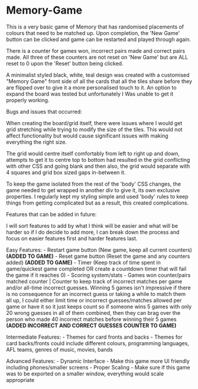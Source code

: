 # Memory-Game
This is a very basic game of Memory that has randomised placements of colours that need to be matched up. Upon completion, the
'New Game' button can be clicked and game can be restarted and played through again.

There is a counter for games won, incorrect pairs made and correct pairs made. All three of these counters are not reset on 'New Game' but are ALL reset to 0 upon the 'Reset' button being clicked.

A minimalist styled black, white, teal design was created with a customised "Memory Game" front side of all the cards that all the tiles share before they are flipped over to give it a more personalised touch to it. An option to expand the board was tested but unfortunately I Was unable to get it properly working.


Bugs and issues that occurred:

When creating the board/grid itself, there were issues where I would get grid stretching while trying to modify the size of the tiles. This would not affect functionality but would cause significant issues with making everything the right size.

The grid would centre itself comfortably from left to right up and down, attempts to get it to centre top to bottom had resulted in the grid conflicting with other CSS and going blank and then also, the grid would separate with 4 squares and grid box sized gaps in-between it.

To keep the game isolated from the rest of the 'body' CSS changes, the game needed to get wrapped in another div to give it, its own exclusive properties. I regularly kept my styling simple and used 'body' rules to keep things from getting complicated but as a result, this created complications.


Features that can be added in future:

I will sort features to add by what I think will be easier and what will be harder so if I do decide to add more, I can break down the process and focus on easier features first and harder features last.

Easy Features:
    - Restart game button (New game, keep all current counters) **(ADDED TO GAME)**
    - Reset game button (Reset the game and any counters added) **(ADDED TO GAME)**
    - Timer (Keep track of time spent in game/quickest game completed OR create a countdown timer that will fail the game if it reaches 0)
    - Scoring system/stats - Games won counter/pairs matched counter | Counter to keep track of incorrect matches per game and/or all-time incorrect guesses. Winning 5 games isn't impressive if there is no consequence for an incorrect guess or taking a while to match them all up, I could either limit time or incorrect guesses/matches allowed per game or have it so it just keeps count so if someone wins 5 games with only 20 wrong guesses in all of them combined, then they can brag over the person who made 40 incorrect matches before winning their 5 games **(ADDED INCORRECT AND CORRECT GUESSES COUNTER TO GAME)**


Intermediate Features:
    - Themes for card fronts and backs - Themes for card backs/fronts could include different colours, programming languages, AFL teams, genres of music, movies, bands

Advanced Features:
    - Dynamic Interface - Make this game more UI friendly including phones/smaller screens
    - Proper Scaling - Make sure if this game was to be exported on a smaller window, everything would scale appropriate
